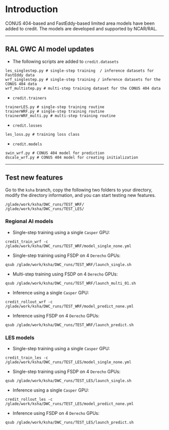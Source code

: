 # Introduction

CONUS 404-based and FastEddy-based limited area models have been added to credit. The models are developed and supported by NCAR/RAL. 

-------------------------------------------------

## RAL GWC AI model updates

* The following scripts are added to `credit.datasets`
```
les_singlestep.py # single-step training  / inference datasets for FastEddy data
wrf_singlestep.py # single-step training / inference datasets for the CONUS 404 data
wrf_multistep.py # multi-step training dataset for the CONUS 404 data
```

* `credit.trainers`
```
trainerLES.py # single-step training routine
trainerWRF.py # single-step training routine
trainerWRF_multi.py # multi-step training routine
```

* `credit.losses`
```
les_loss.py # training loss class
```

* `credit.models`
```
swin_wrf.py # CONUS 404 model for prediction
dscale_wrf.py # CONUS 404 model for creating initialization
```

-------------------------------------------------

## Test new features

Go to the `ksha` branch, copy the following two folders to your directory, modify the directory information, and you can start testing new features.
```
/glade/work/ksha/DWC_runs/TEST_WRF/
/glade/work/ksha/DWC_runs/TEST_LES/
```

### Regional AI models

 * Single-step training using a single `Casper` GPU: 
```
credit_train_wrf -c /glade/work/ksha/DWC_runs/TEST_WRF/model_single_none.yml
```
 * Single-step training using FSDP on 4 `Derecho` GPUs:
```
qsub /glade/work/ksha/DWC_runs/TEST_WRF/launch_single.sh
```
* Multi-step training using FSDP on 4 `Derecho` GPUs:
```
qsub /glade/work/ksha/DWC_runs/TEST_WRF/launch_multi_01.sh
```
* Inference using a single `Casper` GPU:
```
credit_rollout_wrf -c /glade/work/ksha/DWC_runs/TEST_WRF/model_predict_none.yml
```
* Inference using FSDP on 4 `Derecho` GPUs:
```
qsub /glade/work/ksha/DWC_runs/TEST_WRF/launch_predict.sh 
```
### LES models

 * Single-step training using a single `Casper` GPU: 
```
credit_train_les -c /glade/work/ksha/DWC_runs/TEST_LES/model_single_none.yml
```

 * Single-step training using FSDP on 4 `Derecho` GPUs:
```
qsub /glade/work/ksha/DWC_runs/TEST_LES/launch_single.sh
```

* Inference using a single `Casper` GPU:
```
credit_rollout_les -c /glade/work/ksha/DWC_runs/TEST_LES/model_predict_none.yml
```

* Inference using FSDP on 4 `Derecho` GPUs:
```
qsub /glade/work/ksha/DWC_runs/TEST_LES/launch_predict.sh 
```
